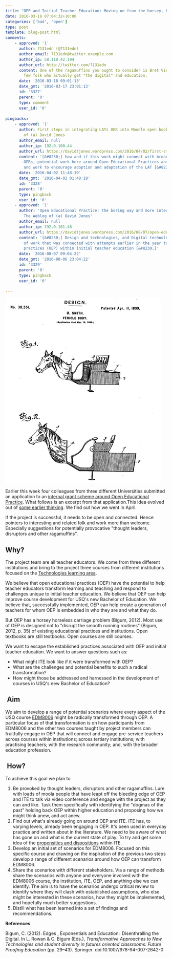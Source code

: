 ```yaml
---
title: "OEP and Initial Teacher Education: Moving on from the horsey, horseless carriage"
date: 2016-03-18 07:04:32+10:00
categories: ['bad', 'open']
type: post
template: blog-post.html
comments:
    - approved: '1'
      author: 7131edn (@7131edn)
      author_email: 7131edn@twitter.example.com
      author_ip: 58.110.42.194
      author_url: http://twitter.com/7131edn
      content: One of the ragamuffins you ought to consider is Bret Victor. One of the
        few folk who actually get "the digital" and education.
      date: '2016-03-18 09:01:13'
      date_gmt: '2016-03-17 23:01:13'
      id: '3327'
      parent: '0'
      type: comment
      user_id: '0'
    
pingbacks:
    - approved: '1'
      author: First steps in integrating LATs OER into Moodle open book &#8211; The Weblog
        of (a) David Jones
      author_email: null
      author_ip: 192.0.100.44
      author_url: https://davidtjones.wordpress.com/2016/04/02/first-steps-in-integrating-lats-oer-into-moodle-open-book/
      content: '[&#8230;] how and if this work might connect with broader work around
        OERs, potential work here around Open Educational Practices and teacher education,
        and work to encourage adoption and adaptation of the LAT [&#8230;]'
      date: '2016-04-02 11:48:19'
      date_gmt: '2016-04-02 01:48:19'
      id: '3328'
      parent: '0'
      type: pingback
      user_id: '0'
    - approved: '1'
      author: 'Open Educational Practice: the boring way and more interesting ways &#8211;
        The Weblog of (a) David Jones'
      author_email: null
      author_ip: 192.0.101.48
      author_url: https://davidtjones.wordpress.com/2016/08/07/open-educational-practice-the-boring-way-and-more-interesting-ways/
      content: '[&#8230;] Design and technologies, and Digital technologies. This is part
        of work that was connected with attempts earlier in the year to explore open educational
        practices (OEP) within initial teacher education [&#8230;]'
      date: '2016-08-07 09:04:22'
      date_gmt: '2016-08-06 23:04:22'
      id: '3329'
      parent: '0'
      type: pingback
      user_id: '0'
    
---
```

[![Horsey, Horseless Carriage](images/1899horseyhorseless-png_918790_ver1-0.png)](https://www.google.com/patents/USD30551#v=onepage&q&f=false)

Earlier this week four colleagues from three different Universities submitted an application to an [internal grant scheme around Open Educational Practice](http://www.usq.edu.au/learning-teaching/excellence/2016landtgrants/opened). What follows is an excerpt from that application.This idea evolved out of [some earlier thinking](/blog2/2016/02/22/open-educational-practice-beyond-the-institution/). We find out how we went in April.

If the project is successful, it needs to be open and connected. Hence pointers to interesting and related folk and work more than welcome.  Especially suggestions for potentially provocative "thought leaders, disruptors and other ragamuffins".

## Why?

The project team are all teacher educators. We come from three different institutions and bring to the project three courses from different institutions focused on the [Technologies learning area](http://www.australiancurriculum.edu.au/technologies/introduction).

We believe that open educational practices (OEP) have the potential to help teacher educators transform learning and teaching and respond to challenges unique to initial teacher education. We believe that OEP can help improve course development for USQ's new Bachelor of Education. We believe that, successfully implemented, OEP can help create a generation of teachers for whom OEP is embedded in who they are and what they do.

But OEP has a horsey horseless carriage problem (Bigum, 2012). Most use of OEP is designed not to "disrupt the smooth running routines" (Bigum, 2012, p. 35) of existing educational practices and institutions. Open textbooks are still textbooks. Open courses are still courses.

We want to escape the established practices associated with OEP and initial teacher education. We want to answer questions such as:

- What might ITE look like if it were transformed with OEP?
- What are the challenges and potential benefits to such a radical transformation?
- How might those be addressed and harnessed in the development of courses in USQ's new Bachelor of Education?

##  Aim

We aim to develop a range of potential scenarios where every aspect of the USQ course [EDM8006](http://www.usq.edu.au/course/synopses/2016/EDM8006.html) might be radically transformed through OEP. A particular focus of that transformation is on how participants from EDM8006 and the other two courses taught by project members can fruitfully engage in OEP that will connect and engage pre-service teachers across courses within institutions; across tertiary institutions; with practising teachers; with the research community; and, with the broader education profession.

##  How?

To achieve this goal we plan to

1. Be provoked by thought leaders, disruptors and other ragamuffins. Lure with loads of moola people that have leapt off the bleeding edge of OEP and ITE to talk via video conference and engage with the project as they can and like. Task them specifically with identifying the "dogmas of the past" holding back OEP within higher education and proposing how we might think anew, and act anew.
2. Find out what's already going on around OEP and ITE. ITE has, to varying levels, already been engaging in OEP. It's been used in everyday practice and written about in the literature. We need to be aware of what has gone on and what is the current state of play. To try and get some idea of the [propensities and dispositions](http://cognitive-edge.com/blog/scaling-avoiding-the-perversion-of-order/) within ITE.
3. Develop an initial set of scenarios for EDM8006. Focused on this specific course and drawing on the inspiration of the previous two steps develop a range of different scenarios around how OEP can transform EDM8006.
4. Share the scenarios with different stakeholders. Via a range of methods share the scenarios with anyone and everyone involved with the EDM8006 course, the institution, ITE, OEP, and anything else we can identify. The aim is to have the scenarios undergo critical review to identify where they will clash with established assumptions, who else might be interested in these scenarios, how they might be implemented, and hopefully much better suggestions.
5. Distill what has been learned into a set of findings and recommendations.

**References**

Bigum, C. (2012). Edges , Exponentials and Education : Disenthralling the Digital. In L. Rowan & C. Bigum (Eds.), _Transformative Approaches to New Technologies and student diversity in futures oriented classrooms: Future Proofing Education_ (pp. 29–43). Springer. doi:10.1007/978-94-007-2642-0
